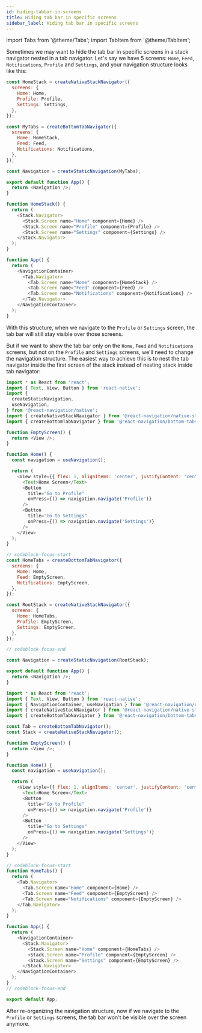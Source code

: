 ```yaml
---
id: hiding-tabbar-in-screens
title: Hiding tab bar in specific screens
sidebar_label: Hiding tab bar in specific screens
---
```


import Tabs from '@theme/Tabs';
import TabItem from '@theme/TabItem';

Sometimes we may want to hide the tab bar in specific screens in a stack navigator nested in a tab navigator. Let's say we have 5 screens: `Home`, `Feed`, `Notifications`, `Profile` and `Settings`, and your navigation structure looks like this:

<Tabs groupId="config" queryString="config">
<TabItem value="static" label="Static" default>

```js name="Hiding tab bar in screens"
const HomeStack = createNativeStackNavigator({
  screens: {
    Home: Home,
    Profile: Profile,
    Settings: Settings,
  },
});

const MyTabs = createBottomTabNavigator({
  screens: {
    Home: HomeStack,
    Feed: Feed,
    Notifications: Notifications,
  },
});

const Navigation = createStaticNavigation(MyTabs);

export default function App() {
  return <Navigation />;
}
```

</TabItem>
<TabItem value="dynamic" label="Dynamic">

```js
function HomeStack() {
  return (
    <Stack.Navigator>
      <Stack.Screen name="Home" component={Home} />
      <Stack.Screen name="Profile" component={Profile} />
      <Stack.Screen name="Settings" component={Settings} />
    </Stack.Navigator>
  );
}

function App() {
  return (
    <NavigationContainer>
      <Tab.Navigator>
        <Tab.Screen name="Home" component={HomeStack} />
        <Tab.Screen name="Feed" component={Feed} />
        <Tab.Screen name="Notifications" component={Notifications} />
      </Tab.Navigator>
    </NavigationContainer>
  );
}
```

</TabItem>
</Tabs>

With this structure, when we navigate to the `Profile` or `Settings` screen, the tab bar will still stay visible over those screens.

But if we want to show the tab bar only on the `Home`, `Feed` and `Notifications` screens, but not on the `Profile` and `Settings` screens, we'll need to change the navigation structure. The easiest way to achieve this is to nest the tab navigator inside the first screen of the stack instead of nesting stack inside tab navigator:

<Tabs groupId="config" queryString="config">
<TabItem value="static" label="Static" default>

```js name="Hiding tabbar" snack version=7
import * as React from 'react';
import { Text, View, Button } from 'react-native';
import {
  createStaticNavigation,
  useNavigation,
} from '@react-navigation/native';
import { createNativeStackNavigator } from '@react-navigation/native-stack';
import { createBottomTabNavigator } from '@react-navigation/bottom-tabs';

function EmptyScreen() {
  return <View />;
}

function Home() {
  const navigation = useNavigation();

  return (
    <View style={{ flex: 1, alignItems: 'center', justifyContent: 'center' }}>
      <Text>Home Screen</Text>
      <Button
        title="Go to Profile"
        onPress={() => navigation.navigate('Profile')}
      />
      <Button
        title="Go to Settings"
        onPress={() => navigation.navigate('Settings')}
      />
    </View>
  );
}

// codeblock-focus-start
const HomeTabs = createBottomTabNavigator({
  screens: {
    Home: Home,
    Feed: EmptyScreen,
    Notifications: EmptyScreen,
  },
});

const RootStack = createNativeStackNavigator({
  screens: {
    Home: HomeTabs,
    Profile: EmptyScreen,
    Settings: EmptyScreen,
  },
});

// codeblock-focus-end

const Navigation = createStaticNavigation(RootStack);

export default function App() {
  return <Navigation />;
}
```

</TabItem>
<TabItem value="dynamic" label="Dynamic">

```js name="Hiding tabbar" snack version=7
import * as React from 'react';
import { Text, View, Button } from 'react-native';
import { NavigationContainer, useNavigation } from '@react-navigation/native';
import { createNativeStackNavigator } from '@react-navigation/native-stack';
import { createBottomTabNavigator } from '@react-navigation/bottom-tabs';

const Tab = createBottomTabNavigator();
const Stack = createNativeStackNavigator();

function EmptyScreen() {
  return <View />;
}

function Home() {
  const navigation = useNavigation();

  return (
    <View style={{ flex: 1, alignItems: 'center', justifyContent: 'center' }}>
      <Text>Home Screen</Text>
      <Button
        title="Go to Profile"
        onPress={() => navigation.navigate('Profile')}
      />
      <Button
        title="Go to Settings"
        onPress={() => navigation.navigate('Settings')}
      />
    </View>
  );
}

// codeblock-focus-start
function HomeTabs() {
  return (
    <Tab.Navigator>
      <Tab.Screen name="Home" component={Home} />
      <Tab.Screen name="Feed" component={EmptyScreen} />
      <Tab.Screen name="Notifications" component={EmptyScreen} />
    </Tab.Navigator>
  );
}

function App() {
  return (
    <NavigationContainer>
      <Stack.Navigator>
        <Stack.Screen name="Home" component={HomeTabs} />
        <Stack.Screen name="Profile" component={EmptyScreen} />
        <Stack.Screen name="Settings" component={EmptyScreen} />
      </Stack.Navigator>
    </NavigationContainer>
  );
}
// codeblock-focus-end

export default App;
```

</TabItem>
</Tabs>

After re-organizing the navigation structure, now if we navigate to the `Profile` or `Settings` screens, the tab bar won't be visible over the screen anymore.
